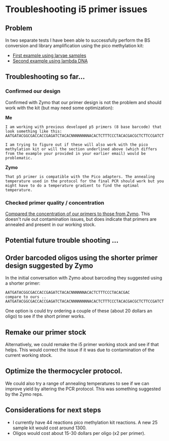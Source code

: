 # Troubleshooting i5 primer issues 

## Problem
In two separate tests I have been able to successfully perform the BS conversion and library amplification using the pico methylation kit:

* [First example using larvae samples](https://github.com/epigeneticstoocean/2018OAExp_larvae/blob/master/notebook/20200902_PrimerTest1_picoMethylationLibraryPrep.md)
* [Second example using lambda DNA](https://github.com/epigeneticstoocean/2018OAExp_larvae/blob/master/notebook/20200904_BSConversionUsingLamdaDNA.md)

## Troubleshooting so far...

### Confirmed our design
Confirmed with Zymo that our primer design is not the problem and should work with the kit (but may need some optimization):

**Me**  
```
I am working with previous developed p5 primers (8 base barcode) that look something like this:
AATGATACGGCGACCACCGAGATCTACACNNNNNNNNACACTCTTTCCCTACACGACGCTCTTCCGATCT

I am trying to figure out if these will also work with the pico methylation kit or will the section underlined above (which differs from the example your provided in your earlier email) would be problematic.
```
**Zymo**  
```
That p5 primer is compatible with the Pico adapters. The annealing temperature used in the protocol for the final PCR should work but you might have to do a temperature gradient to find the optimal temperature.
```
### Checked primer quality / concentration

[Compared the concentration of our primers to those from Zymo](https://github.com/epigeneticstoocean/2018OAExp_larvae/blob/master/notebook/20200903_primerAndSampleCheck.md). This doesn't rule out contamination issues, but does indicate that primers are annealed and present in our working stock.

## Potential future trouble shooting ...

## Order barcoded oligos using the shorter primer design suggested by Zymo

In the initial conversation with Zymo about barcoding they suggested using a shorter primer:

```
AATGATACGGCGACCACCGAGATCTACACNNNNNNACACTCTTTCCCTACACGAC
compare to ours ..
AATGATACGGCGACCACCGAGATCTACACNNNNNNNNACACTCTTTCCCTACACGACGCTCTTCCGATCT
```

One option is could try ordering a couple of these (about 20 dollars an oligo) to see if the short primer works.

## Remake our primer stock

Alternatively, we could remake the i5 primer working stock and see if that helps. This would correct the issue if it was due to contamination of the current working stock.

## Optimize the thermocycler protocol.

We could also try a range of annealing temperatures to see if we can improve yield by altering the PCR protocol. This was something suggested by the Zymo reps.


## Considerations for next steps

* I currently have 44 reactions pico methylation kit reactions. A new 25 sample kit would cost around 1300.
* Oligos would cost about 15-30 dollars per oligo (x2 per primer).
